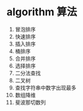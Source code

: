 # algorithm  算法

1. 冒泡排序
2. 快速排序
3. 插入排序
4. 桶排序
5. 合并排序
6. 选择排序
7. 二分法查找
8. 二叉树
9. 查找字符串中数字出现最多
10. 数组降维
11. 斐波那切数列
